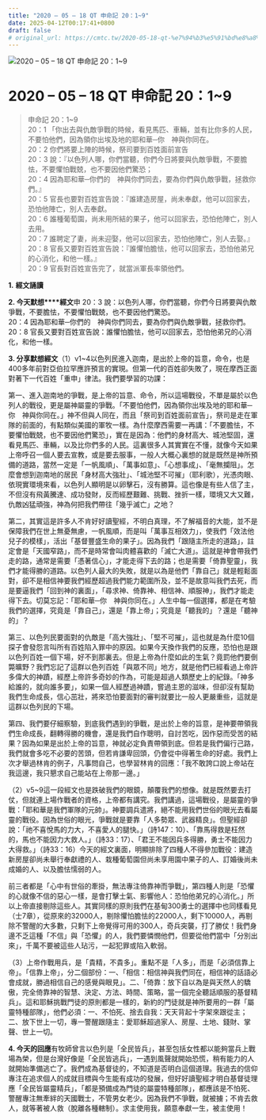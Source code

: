 ```yaml
---
title: "2020 – 05 – 18 QT 申命記 20：1~9"
date: 2025-04-12T00:17:41+0800
draft: false
# original_url: https://cmtc.tw/2020-05-18-qt-%e7%94%b3%e5%91%bd%e8%a8%98-20%ef%bc%9a19
---
```


![2020 – 05 – 18 QT 申命記 20：1\~9](/images/qt.jpg   "2020 – 05 – 18 QT 申命記 20：1\~9")

# 2020 – 05 – 18 QT 申命記 20：1\~9

> 申命記 20：1\~9  
> 20：1 「你出去與仇敵爭戰的時候，看見馬匹、車輛，並有比你多的人民，不要怕他們，因為領你出埃及地的耶和華─你　神與你同在。  
> 20：2 你們將要上陣的時候，祭司要到百姓面前宣告  
> 20：3 說：『以色列人哪，你們當聽，你們今日將要與仇敵爭戰，不要膽怯，不要懼怕戰兢，也不要因他們驚恐；  
> 20：4 因為耶和華─你們的　神與你們同去，要為你們與仇敵爭戰，拯救你們。』  
> 20：5 官長也要對百姓宣告說：『誰建造房屋，尚未奉獻，他可以回家去，恐怕他陣亡，別人去奉獻。  
> 20：6 誰種葡萄園，尚未用所結的果子，他可以回家去，恐怕他陣亡，別人去用。  
> 20：7 誰聘定了妻，尚未迎娶，他可以回家去，恐怕他陣亡，別人去娶。』  
> 20：8 官長又要對百姓宣告說：『誰懼怕膽怯，他可以回家去，恐怕他弟兄的心消化，和他一樣。』  
> 20：9 官長對百姓宣告完了，就當派軍長率領他們。

**1.** **經文誦讀**

**2. 今天默想****經文**申 20：3 說：以色列人哪，你們當聽，你們今日將要與仇敵爭戰，不要膽怯，不要懼怕戰兢，也不要因他們驚恐。  
20：4 因為耶和華─你們的　神與你們同去，要為你們與仇敵爭戰，拯救你們。  
20：8 官長又要對百姓宣告說：誰懼怕膽怯，他可以回家去，恐怕他弟兄的心消化，和他一樣。

**3. 分享默想經文**（1）v1\~4以色列民進入迦南，是出於上帝的旨意，命令，也是400多年前對亞伯拉罕應許預言的實現。但第一代的百姓卻失敗了，現在摩西正面對著下一代百姓「重申」律法。我們要學習的功課：

第一、進入迦南地的爭戰，是上帝的旨意、命令，所以這場戰役，不單是屬於以色列人的戰役，更是屬神屬靈的爭戰。「不要怕他們，因為領你出埃及地的耶和華─你　神與你同在。」神不但與人同在，而且「祭司到百姓面前宣告」，祭司是走在軍隊的前面的，有點類似美國的軍牧一樣。為什麼摩西需要一再講：「不要膽怯，不要懼怕戰兢，也不要因他們驚恐」，實在是因為：他們的身材高大、城池堅固，還看見馬匹、車輛，以及比你們多的人民。這裏很多人其實實在不懂，就像今天如果上帝呼召一個人要去宣教，或是要去服事，一般人大概心裏想的就是既然是神所預備的道路，當然一定是「一帆風順」、「萬事如意」、「心想事成」、「毫無攔阻」。怎麼會想到迦南地的居民「身材高大強壯」、「城池堅不可摧」（耶利歌），光憑肉眼、依現實環境來看，以色列人顯明是以卵擊石，沒有勝算。這也像是有些人信了主，不但沒有飛黃騰達、成功發財，反而經歷艱難、挑戰、挫折一樣，環境又大又難，仇敵凶猛頑強，神為何把我們帶往「幾乎滅亡」之地？

第二，其實這是許多人不肯好好讀聖經，不明白真理，不了解福音的大能，並不是保障我們在世上無憂無慮，一帆風順，而是叫「萬事互相效力」，使我們「效法他兒子的模樣」，活出「基督豐盛生命的果子」。因為我們「跟隨主所走的道路」，註定會是「天國窄路」，而不是時常會叫肉體喜歡的「滅亡大道」。這就是神會帶我們走的路，通常是需要「憑著信心」，才能走得下去的路；也是需要「倚靠聖靈」，我們才能得勝的道路。以色列人最大的失敗，就是以為是他們「靠自己」就是輕鬆面對，卻不是相信神要我們經歷超過我們能力範圍所及，並不是故意叫我們去死，而是要逼我們「回到神的裏面」，「尋求神、倚靠神、相信神、順服神」，我們才能走得下去。切莫忘記：「耶和華─你　神與你同在。」人生中每一個選擇，都是在考驗我們的選擇，究竟是「靠自己」，還是「靠上帝」；究竟是「聽我的」？還是「聽神的」？

第三、以色列民要面對的仇敵是「高大強壯」、「堅不可摧」，這也就是為什麼10個探子會發怨言叫所有百姓陷入罪中的原因。如果今天換作我們的反應，恐怕也是跟以色列百姓一個下場，好不到那裏去。但是上帝為什麼如此的生氣？竟罰他們要倒斃曠野？我們忘記了這群以色列百姓「與眾不同」地方，就是他們已經看過上帝許多偉大的神蹟，經歷上帝許多奇妙的作為，可能是超過人類歷史上的紀錄。「神多給誰的，就向誰多要」，如果一個人經歷過神蹟，嘗過主恩的滋味，但卻沒有幫助我們生命成長，信心茁壯，將來恐怕要面對的審判就要比一般人更嚴重些，這就是這群以色列民的下場。

第四、我們要仔細察驗，到底我們遇到的爭戰，是出於上帝的旨意，是神要帶領我們生命成長，翻轉得勝的機會，還是我們自作聰明，自討苦吃，因作惡而受苦的結果？因為如果是出於上帝的旨意，神就必定負責帶領到底。但若是我們偏行己路，我們就會多吃不必要的苦頭，但若肯謙卑回頭，仍會從中得著生命的好處。我們上次才舉過林肯的例子，凡事問自己，也學習林肯的回應：「我不敢誇口說上帝站在我這邊，我只懇求自己能站在上帝那一邊。」

（2）v5\~9這一段經文也是跌破我們的眼鏡，顛覆我們的想像。就是既然要去打仗，但就連上場作戰者的資格，上帝都有講究。我們講過，這場戰役，是屬靈的爭戰：「耶和華是我們軍隊的元帥」。神要調兵遣將，絕不能用我們世俗的眼光去看屬靈的戰役。因為世俗的眼光，爭戰就是要靠「人多勢眾、武器精良」。但聖經卻說：「祂不喜悅馬的力大，不喜愛人的腿快。」（詩147：10）、「靠馬得救是枉然的，馬也不能因力大救人。」（詩33：17）、「君王不能因兵多得勝，勇士不能因力大得救。」（詩33：16）今天的經文裏面，明顯排除了四種人不得參加戰役：建造新房屋卻尚未舉行奉獻禮的人、栽種葡萄園但尚未享用園中果子的人、訂婚後尚未成婚的人、以及膽怯懦弱的人。

前三者都是「心中有世俗的牽掛，無法專注倚靠神而爭戰」，第四種人則是「恐懼的心就像不信的惡心一樣，是會打擊士氣、影響他人：恐怕他弟兄的心消化。」所以上帝直接剔除這些人。其實同樣的原則我們在基甸300勇士的選擇中也同樣看見（士7章），從原來的32000人，剔除懼怕膽怯的22000人，剩下10000人，再剔除不警醒的大多數，只剩下上帝覺得可用的300人，奇兵突襲，打了勝仗！我們身邊不乏這種「不信」與「恐懼」的人，我們要憐憫他們，但要從他們當中「分別出來」，千萬不要被這些人玷污，一起犯罪或陷入軟弱。

（3）上帝作戰用兵，是「貴精，不貴多」。重點不是「人多」，而是「必須信靠上帝」。「信靠上帝」，分二個部份：一、「相信：相信神與我們同在，相信神的話語必會成就，勝過相信自己的感覺與眼見」。二、「倚靠：放下自以為是與天然人的驕傲，完全倚靠神的智慧、決定、方法、時間、策略，當一個完全聽話順服的基督精兵」。這和耶穌挑戰門徒的原則都是一樣的，新約的門徒就是神所要用的一群「屬靈特種部隊」，他們必須：一、不怕死、捨去自我：天天背起十字架來跟從主；二、放下世上一切，專一警醒跟隨主：愛耶穌超過家人、房屋、土地、錢財、掌聲、世上一切。

**4. 今天的回應**有牧師曾言以色列是「全民皆兵」，甚至包括女性都以能夠當兵上戰場為榮，但是台灣好像是「全民皆逃兵」，一遇到風聲就開始恐慌，稍有能力的人就開始準備逃亡了。我們成為基督徒的，不知道是否明白這個道理。我過去的信仰專注在追求個人的成就目標與今生能有成功的發展，但好好讀聖經才明白基督徒理應「全民皆屬靈精兵」，「都是預備成為門徒的屬靈特種部隊」，都應該是不怕死、警醒專注無牽絆的天國戰士，不管男女老少。因為我們不爭戰，就被擄；不肯去救人，就等著被人救（脫離各種轄制）。求主使用我，願意奉獻一生，被主使用！